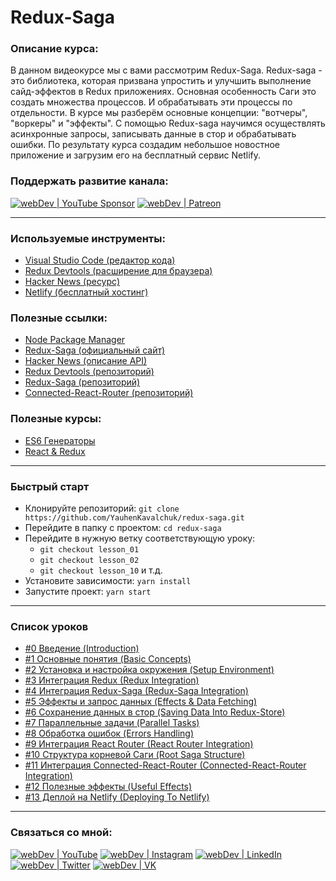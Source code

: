 # Redux-Saga

### Описание курса:
В данном видеокурсе мы с вами рассмотрим Redux-Saga.
Redux-saga - это библиотека, которая призвана упростить и улучшить выполнение сайд-эффектов в Redux приложениях. Основная особенность Саги это создать множества процессов. И обрабатывать эти процессы по отдельности. 
В курсе мы разберём основные концепции: "вотчеры", "воркеры" и "эффекты". С помощью Redux-saga научимся осуществлять асинхронные запросы, записывать данные в стор и обрабатывать ошибки. По результату курса создадим небольшое новостное приложение и загрузим его на бесплатный сервис Netlify.


### Поддержать развитие канала:
[<img alt="webDev | YouTube Sponsor" src="https://img.shields.io/badge/Become a sponsor-F70000.svg?&style=for-the-badge&logo=youtube&logoColor=fff" />][sponsor]
[<img alt="webDev | Patreon" src="https://img.shields.io/badge/Become a patron-EF6451.svg?&style=for-the-badge&logo=patreon&logoColor=fff" />][patron]

---

### Используемые инструменты:
- [Visual Studio Code (редактор кода)](https://code.visualstudio.com)
- [Redux Devtools (расширение для браузера)](https://chrome.google.com/webstore/detail/redux-devtools/lmhkpmbekcpmknklioeibfkpmmfibljd?hl=ru)
- [Hacker News (ресурс)](https://hn.algolia.com/?query=&sort=byPopularity&prefix&page=0&dateRange=all&type=story)
- [Netlify (бесплатный хостинг)](https://www.netlify.com)

### Полезные ссылки:
- [Node Package Manager](https://www.npmjs.com)
- [Redux-Saga (официальный сайт)](https://redux-saga.js.org)
- [Hacker News (описание API)](https://hn.algolia.com/api)
- [Redux Devtools (репозиторий)](https://github.com/zalmoxisus/redux-devtools-extension)
- [Redux-Saga (репозиторий)](https://github.com/redux-saga/redux-saga)
- [Connected-React-Router (репозиторий)](https://github.com/supasate/connected-react-router)

### Полезные курсы:
- [ES6 Генераторы](https://youtu.be/ejdhriCfF8s)
- [React & Redux](https://www.youtube.com/playlist?list=PLNkWIWHIRwME_Gv2vlWAR6TfeSXylYfw4)

---

### Быстрый старт
- Клонируйте репозиторий: `git clone https://github.com/YauhenKavalchuk/redux-saga.git`
- Перейдите в папку с проектом: `cd redux-saga`
- Перейдите в нужную ветку соответствующую уроку:
  - `git checkout lesson_01`
  - `git checkout lesson_02`
  - `git checkout lesson_10` и т.д.
- Установите зависимости: `yarn install`
- Запустите проект: `yarn start`

---

### Список уроков
- [#0 Введение (Introduction)](https://youtu.be/TGqixbqAlxQ)
- [#1 Основные понятия (Basic Concepts)](https://youtu.be/yFHjqVI6k-I)
- [#2 Установка и настройка окружения (Setup Environment)](https://youtu.be/GLzthfaWJkM)
- [#3 Интеграция Redux (Redux Integration)](https://youtu.be/rolecAf5QJA)
- [#4 Интеграция Redux-Saga (Redux-Saga Integration)](https://youtu.be/PPnB8A2gfLM)
- [#5 Эффекты и запрос данных (Effects & Data Fetching)](https://youtu.be/Tz0G2Obdycc)
- [#6 Сохранение данных в стор (Saving Data Into Redux-Store)](https://youtu.be/L9OpbnImmss)
- [#7 Параллельные задачи (Parallel Tasks)](https://youtu.be/LiEAhXFA8CI)
- [#8 Обработка ошибок (Errors Handling)](https://youtu.be/BsAAeymkuWk)
- [#9 Интеграция React Router (React Router Integration)](https://youtu.be/H-NSvefe_2w)
- [#10 Структура корневой Саги (Root Saga Structure)](https://youtu.be/tT0OWlcSSuc)
- [#11 Интеграция Connected-React-Router (Connected-React-Router Integration)](https://youtu.be/tW-3I_sGoBA)
- [#12 Полезные эффекты (Useful Effects)](https://youtu.be/ZvGmctJe9Cc)
- [#13 Деплой на Netlify (Deploying To Netlify)](https://youtu.be/hmIR9xHZEOk)

---

### Связаться со мной:
[<img alt="webDev | YouTube" src="https://img.shields.io/badge/youtube-FF0000.svg?&style=for-the-badge&logo=Instagram&logoColor=white" />][youtube]
[<img alt="webDev | Instagram" src="https://img.shields.io/badge/instagram-E4405F.svg?&style=for-the-badge&logo=Instagram&logoColor=white" />][instagram]
[<img alt="webDev | LinkedIn" src="https://img.shields.io/badge/linkedin-0077B5.svg?&style=for-the-badge&logo=linkedin&logoColor=white" />][linkedin]
[<img alt="webDev | Twitter" src="https://img.shields.io/badge/twitter-1DA1F2.svg?&style=for-the-badge&logo=Twitter&logoColor=white" />][twitter]
[<img alt="webDev | VK" src="https://img.shields.io/badge/vk-4680C2.svg?&style=for-the-badge&logo=Twitter&logoColor=white" />][vk]

[youtube]: https://youtube.com/YauhenKavalchuk
[instagram]: https://instagram.com/YauhenKavalchuk
[linkedin]: https://linkedin.com/in/YauhenKavalchuk
[vk]: https://vk.com/YauhenKavalchuk
[twitter]: https://twitter.com/YauhenKavalchuk
[sponsor]: https://www.youtube.com/channel/UCE9ODjNIkOHrnSdkYWLfYhg/join
[patron]: https://www.patreon.com/YauhenKavalchuk
